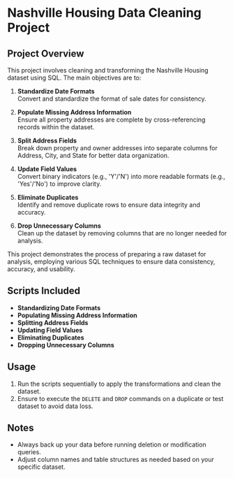 # Nashville Housing Data Cleaning Project

## Project Overview

This project involves cleaning and transforming the Nashville Housing dataset using SQL. The main objectives are to:

1. **Standardize Date Formats**  
   Convert and standardize the format of sale dates for consistency.

2. **Populate Missing Address Information**  
   Ensure all property addresses are complete by cross-referencing records within the dataset.

3. **Split Address Fields**  
   Break down property and owner addresses into separate columns for Address, City, and State for better data organization.

4. **Update Field Values**  
   Convert binary indicators (e.g., 'Y'/'N') into more readable formats (e.g., 'Yes'/'No') to improve clarity.

5. **Eliminate Duplicates**  
   Identify and remove duplicate rows to ensure data integrity and accuracy.

6. **Drop Unnecessary Columns**  
   Clean up the dataset by removing columns that are no longer needed for analysis.

This project demonstrates the process of preparing a raw dataset for analysis, employing various SQL techniques to ensure data consistency, accuracy, and usability.

## Scripts Included

- **Standardizing Date Formats**  
- **Populating Missing Address Information**  
- **Splitting Address Fields**  
- **Updating Field Values**  
- **Eliminating Duplicates**  
- **Dropping Unnecessary Columns**

## Usage

1. Run the scripts sequentially to apply the transformations and clean the dataset.
2. Ensure to execute the `DELETE` and `DROP` commands on a duplicate or test dataset to avoid data loss.

## Notes

- Always back up your data before running deletion or modification queries.
- Adjust column names and table structures as needed based on your specific dataset.
